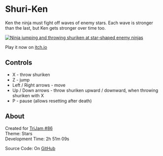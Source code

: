 # Shuri-Ken
Ken the ninja must fight off waves of enemy stars. Each wave is stronger than the last, but Ken gets stronger over time too.

[![Ninja jumping and throwing shuriken at star-shaped enemy ninjas](screenshots/cover.png)](https://caterpillargames.itch.io/shuri-ken)

Play it now on [itch.io](https://caterpillargames.itch.io/shuri-ken)

## Controls
* X - throw shuriken
* Z - jump
* Left / Right arrows - move
* Up / Down arrows - throw shuriken upward / downward, when throwing shuriken with X
* P - pause (allows resetting after death)




## About
<!--BEGIN TRIJAM-->
Created for [TriJam #86](https://itch.io/jam/trijam-86/entries)  
Theme: Stars  
Development Time: 2h 51m 09s  
<!--END TRIJAM-->

Source Code: On [GitHub](https://github.com/CaterpillarGames/pico8-games/tree/master/carts/shuri-ken)


